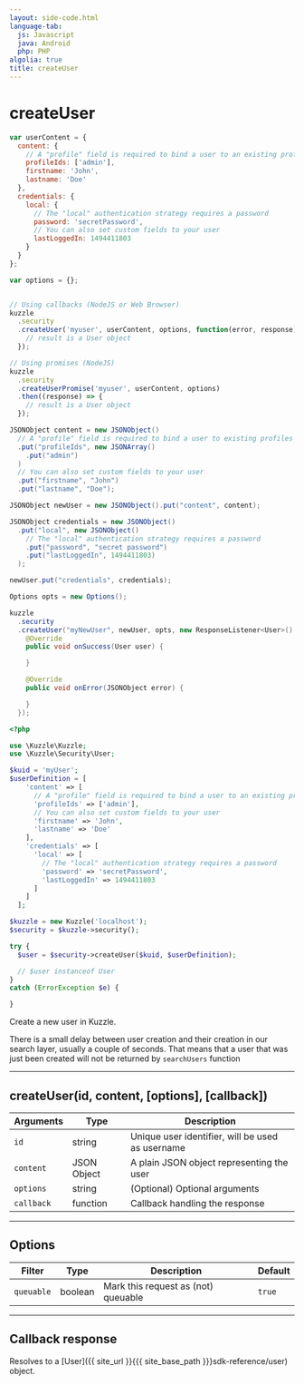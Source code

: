 ```yaml
---
layout: side-code.html
language-tab:
  js: Javascript
  java: Android
  php: PHP
algolia: true
title: createUser
---
```


# createUser

```js
var userContent = {
  content: {
    // A "profile" field is required to bind a user to an existing profile
    profileIds: ['admin'],
    firstname: 'John',
    lastname: 'Doe'
  },
  credentials: {
    local: {
      // The "local" authentication strategy requires a password
      password: 'secretPassword',
      // You can also set custom fields to your user
      lastLoggedIn: 1494411803
    }
  }
};

var options = {};


// Using callbacks (NodeJS or Web Browser)
kuzzle
  .security
  .createUser('myuser', userContent, options, function(error, response) {
    // result is a User object
  });

// Using promises (NodeJS)
kuzzle
  .security
  .createUserPromise('myuser', userContent, options)
  .then((response) => {
    // result is a User object
  });
```

```java
JSONObject content = new JSONObject()
  // A "profile" field is required to bind a user to existing profiles
  .put("profileIds", new JSONArray()
    .put("admin")
  )
  // You can also set custom fields to your user
  .put("firstname", "John")
  .put("lastname", "Doe");

JSONObject newUser = new JSONObject().put("content", content);

JSONObject credentials = new JSONObject()
  .put("local", new JSONObject()
    // The "local" authentication strategy requires a password
    .put("password", "secret password")
    .put("lastLoggedIn", 1494411803)
  );

newUser.put("credentials", credentials);

Options opts = new Options();

kuzzle
  .security
  .createUser("myNewUser", newUser, opts, new ResponseListener<User>() {
    @Override
    public void onSuccess(User user) {

    }

    @Override
    public void onError(JSONObject error) {

    }
  });
```

```php
<?php

use \Kuzzle\Kuzzle;
use \Kuzzle\Security\User;

$kuid = 'myUser';
$userDefinition = [
    'content' => [
      // A "profile" field is required to bind a user to an existing profile
      'profileIds' => ['admin'],
      // You can also set custom fields to your user
      'firstname' => 'John',
      'lastname' => 'Doe'
    ],
    'credentials' => [
      'local' => [
        // The "local" authentication strategy requires a password
        'password' => 'secretPassword',
        'lastLoggedIn' => 1494411803
      ]
    ]
  ];

$kuzzle = new Kuzzle('localhost');
$security = $kuzzle->security();

try {
  $user = $security->createUser($kuid, $userDefinition);

  // $user instanceof User
}
catch (ErrorException $e) {

}
```

Create a new user in Kuzzle.

<aside class="notice">
There is a small delay between user creation and their creation in our search layer, usually a couple of seconds.
That means that a user that was just been created will not be returned by <code>searchUsers</code> function
</aside>

---

## createUser(id, content, [options], [callback])

| Arguments | Type | Description |
|---------------|---------|----------------------------------------|
| ``id`` | string | Unique user identifier, will be used as username |
| ``content`` | JSON Object | A plain JSON object representing the user |
| ``options`` | string | (Optional) Optional arguments |
| ``callback`` | function | Callback handling the response |

---

## Options

| Filter | Type | Description | Default |
|---------------|---------|----------------------------------------|---------|
| ``queuable`` | boolean | Mark this request as (not) queuable | ``true`` |

---

## Callback response

Resolves to a [User]({{ site_url }}{{{ site_base_path }}}sdk-reference/user) object.

